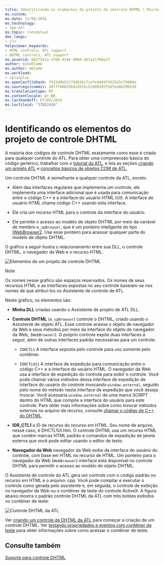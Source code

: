 ```yaml
---
title: Identificando os elementos do projeto de controle DHTML | Microsoft Docs
ms.custom: ''
ms.date: 11/04/2016
ms.technology:
- cpp-atl
ms.topic: conceptual
dev_langs:
- C++
helpviewer_keywords:
- HTML controls, ATL support
- DHTML controls, ATL support
ms.assetid: b627547a-3768-4346-9900-4b7a21fb8e27
author: mikeblome
ms.author: mblome
ms.workload:
- cplusplus
ms.openlocfilehash: f415d9b52179d83617cefe94d4f4525d3cf9808e
ms.sourcegitcommit: 26fff80635bd1d51bc51899203fddfea8b29b530
ms.translationtype: MT
ms.contentlocale: pt-BR
ms.lasthandoff: 07/05/2018
ms.locfileid: "37852426"
---
```

# <a name="identifying-the-elements-of-the-dhtml-control-project"></a>Identificando os elementos do projeto de controle DHTML
A maioria dos códigos de controle DHTML exatamente como esse é criada para qualquer controle do ATL. Para obter uma compreensão básica do código genérico, trabalhar com o [tutorial da ATL](../atl/active-template-library-atl-tutorial.md), e leia as seções [criando um projeto ATL](../atl/reference/creating-an-atl-project.md) e [conceitos básicos de objetos COM de ATL](../atl/fundamentals-of-atl-com-objects.md).  
  
 Um controle DHTML é semelhante a qualquer controle da ATL, exceto:  
  
-   Além das interfaces regulares que implementa um controle, ele implementa uma interface adicional que é usada para comunicação entre o código C++ e a interface do usuário HTML (UI). A interface do usuário HTML chama código C++ usando esta interface.  
  
-   Ele cria um recurso HTML para o controle da interface do usuário.  
  
-   Ele permite o acesso ao modelo de objeto DHTML por meio da variável de membro `m_spBrowser`, que é um ponteiro inteligente do tipo [IWebBrowser2](https://msdn.microsoft.com/library/aa752127.aspx). Use esse ponteiro para acessar qualquer parte do modelo de objeto DHTML.  
  
 O gráfico a seguir ilustra o relacionamento entre sua DLL, o controle DHTML, o navegador da Web e o recurso HTML.  
  
 ![Elementos de um projeto de controle DHTML](../atl/media/vc52en1.gif "vc52en1")  
  
> [!NOTE]
>  Os nomes nesse gráfico são espaços reservados. Os nomes de seus recursos HTML e as interfaces expostas no seu controle baseiam-se nos nomes de que atribuí-los no Assistente de controle de ATL.  
  
 Neste gráfico, os elementos são:  
  
-   **Minha DLL** criadas usando o Assistente de projeto de ATL DLL.  
  
-   **Controle DHTML** (`m_spBrowser`) controle o DHTML, criado usando o Assistente de objeto ATL. Esse controle acessa o objeto de navegador da Web e seus métodos por meio da interface do objeto de navegador da Web, `IWebBrowser2`. O próprio controle expõe duas interfaces a seguir, além de outras interfaces padrão necessárias para um controle.  
  
    -   `IDHCTL1` A interface exposta pelo controle para uso somente pelo contêiner.  
  
    -   `IDHCTLUI1` A interface de expedição para comunicação entre o código C++ e a interface do usuário HTML. O navegador da Web usa a interface de expedição do controle para exibir o controle. Você pode chamar vários métodos dessa interface de expedição de interface do usuário do controle invocando `window.external`, seguido pelo nome do método nesta interface de expedição que você deseja invocar. Você acessaria `window.external` de uma marca SCRIPT dentro do HTML que compõe a interface do usuário para este controle. Para obter mais informações sobre como invocar métodos externos no arquivo de recurso, consulte [chamar o código de C++ do DHTML](../atl/calling-cpp-code-from-dhtml.md).  
  
-   **IDR_CTL1** a ID de recurso do recurso em HTML. Seu nome de arquivo, nesse caso, é DHCTL1UI.htm. O controle DHTML usa um recurso HTML que contém marcas HTML padrão e comandos de expedição de janela externa que você pode editar usando o editor de texto.  
  
-   **Navegador da Web** navegador da Web exibe da interface do usuário do controle, com base em HTML no recurso de HTML. Um ponteiro para o navegador da Web `IWebBrowser2` interface está disponível no controle DHTML para permitir o acesso ao modelo de objeto DHTML.  
  
 O Assistente de controle do ATL gera um controle com o código padrão no recurso em HTML e o arquivo. cpp. Você pode compilar e executar o controle como gerada pelo assistente e, em seguida, o controle de exibição no navegador da Web ou o contêiner de teste do controle ActiveX. A figura abaixo mostra o padrão controle DHTML da ATL com três botões exibidos no contêiner de teste:  
  
 ![Controle DHTML da ATL](../atl/media/vc52en2.gif "vc52en2")  
  
 Ver [criando um controle de DHTML da ATL](../atl/creating-an-atl-dhtml-control.md) para começar a criação de um controle DHTML. Ver [testando propriedades e eventos com contêiner de teste](../mfc/testing-properties-and-events-with-test-container.md) para obter informações sobre como acessar o contêiner de teste.  
  
## <a name="see-also"></a>Consulte também  
 [Suporte para controle DHTML](../atl/atl-support-for-dhtml-controls.md)

